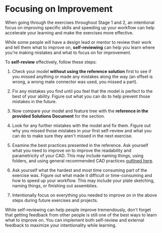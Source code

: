 # Focusing on Improvement

When going through the exercises throughout Stage 1 and 2, an intentional focus on improving specific skills and speeding up your workflow can help accelerate your learning and make the exercises more effective. 

While some people will have a design lead or mentor to review their work and tell them what to improve on, **self-reviewing** can help you learn where you're making mistakes and what to focus on for improvement.

To **self-review** effectively, follow these steps:

1. Check your model **without using the reference solution** first to see if you missed anything or made any mistakes along the way (an offset is wrong, a wrong mate connector was used, you missed a part). 

2. Fix any mistakes you find until you feel that the model is perfect to the best of your ability. Figure out what you can do to help prevent those mistakes in the future.

3. Now compare your model and feature tree with the **reference in the provided Solutions Document** for the section. 

4. Look for any further mistakes with the model and fix them. Figure out why you missed those mistakes in your first self-review and what you can do to make sure they aren't missed in the next exercise.

5. Examine the best practices presented in the reference. Ask yourself what you need to improve on to improve the readability and parametricity of your CAD. This may include naming things, using folders, and using general recommended CAD practices [outlined here](../../../../best-practices/).

6. Ask yourself what the hardest and most time consuming part of the exercise was. Figure out what made it difficult or time-consuming and how to speed up your workflow. This may include your plate sketching, naming things, or finishing out assemblies.

7. Intentionally focus on everything you needed to improve on in the above steps during future exercises and projects. 

While self-reviewing can help people improve tremendously, don't forget that getting feedback from other people is still one of the best ways to learn what to improve on. You can implement both self-review and external feedback to maximize your intentionality while learning.

<br>